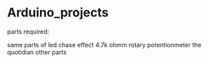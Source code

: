 # Arduino_projects

parts required:

same parts of led chase effect
4.7k ohmm rotary potentionmeter
the quotidian other parts